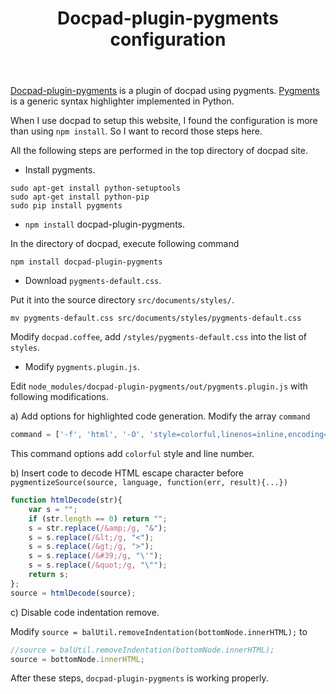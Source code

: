 ﻿---
title: Docpad-plugin-pygments configuration 
layout: post
tags: ['public', 'post', 'docpad', 'pygments']
time: 2013-05-25 12:00
---

[Docpad-plugin-pygments](https://github.com/docpad/docpad-plugin-pygments) is a plugin of docpad using pygments. [Pygments](http://pygments.org/download/) is a generic syntax highlighter implemented in Python.

When I use docpad to setup this website, I found the configuration is more than using `npm install`. So I want to record those steps here.

All the following steps are performed in the top directory of docpad site.

- Install pygments.

```
sudo apt-get install python-setuptools
sudo apt-get install python-pip
sudo pip install pygments
```

- `npm install` docpad-plugin-pygments. 

In the directory of docpad, execute following command

```
npm install docpad-plugin-pygments
```

- Download `pygments-default.css`. 

Put it into the source directory `src/documents/styles/`.

```
mv pygments-default.css src/documents/styles/pygments-default.css
```
Modify `docpad.coffee`, add `/styles/pygments-default.css` into the list of `styles`.

- Modify `pygments.plugin.js`.

Edit `node_modules/docpad-plugin-pygments/out/pygments.plugin.js` with following modifications.

a) Add options for highlighted code generation. Modify the array `command`

``` javascript
command = ['-f', 'html', '-O', 'style=colorful,linenos=inline,encoding=utf-8'];
```
This command options add `colorful` style and line number.

b) Insert code to decode HTML escape character before `pygmentizeSource(source, language, function(err, result){...})`

``` javascript
function htmlDecode(str){
    var s = "";
    if (str.length == 0) return "";
    s = str.replace(/&amp;/g, "&");
    s = s.replace(/&lt;/g, "<");
    s = s.replace(/&gt;/g, ">");
    s = s.replace(/&#39;/g, "\'");
    s = s.replace(/&quot;/g, "\"");
    return s;
};
source = htmlDecode(source);
```

c) Disable code indentation remove. 

Modify `source = balUtil.removeIndentation(bottomNode.innerHTML);` to

``` javascript
//source = balUtil.removeIndentation(bottomNode.innerHTML);
source = bottomNode.innerHTML;
```

After these steps, `docpad-plugin-pygments` is working properly.
